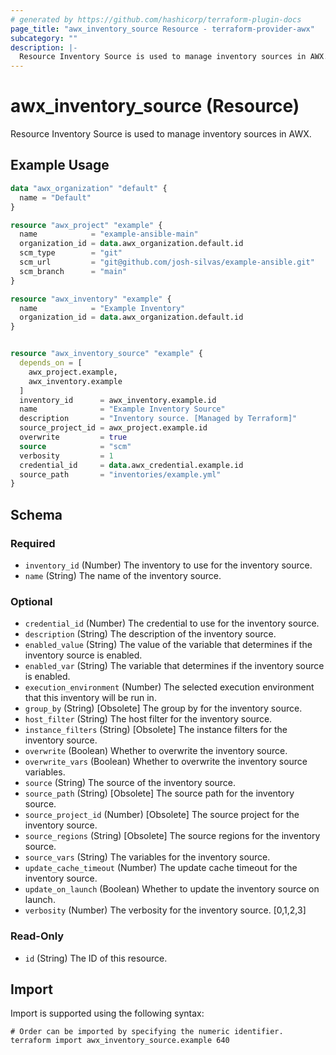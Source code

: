 ```yaml
---
# generated by https://github.com/hashicorp/terraform-plugin-docs
page_title: "awx_inventory_source Resource - terraform-provider-awx"
subcategory: ""
description: |-
  Resource Inventory Source is used to manage inventory sources in AWX.
---
```


# awx_inventory_source (Resource)

Resource Inventory Source is used to manage inventory sources in AWX.

## Example Usage

```terraform
data "awx_organization" "default" {
  name = "Default"
}

resource "awx_project" "example" {
  name            = "example-ansible-main"
  organization_id = data.awx_organization.default.id
  scm_type        = "git"
  scm_url         = "git@github.com/josh-silvas/example-ansible.git"
  scm_branch      = "main"
}

resource "awx_inventory" "example" {
  name            = "Example Inventory"
  organization_id = data.awx_organization.default.id
}


resource "awx_inventory_source" "example" {
  depends_on = [
    awx_project.example,
    awx_inventory.example
  ]
  inventory_id      = awx_inventory.example.id
  name              = "Example Inventory Source"
  description       = "Inventory source. [Managed by Terraform]"
  source_project_id = awx_project.example.id
  overwrite         = true
  source            = "scm"
  verbosity         = 1
  credential_id     = data.awx_credential.example.id
  source_path       = "inventories/example.yml"
}
```

<!-- schema generated by tfplugindocs -->
## Schema

### Required

- `inventory_id` (Number) The inventory to use for the inventory source.
- `name` (String) The name of the inventory source.

### Optional

- `credential_id` (Number) The credential to use for the inventory source.
- `description` (String) The description of the inventory source.
- `enabled_value` (String) The value of the variable that determines if the inventory source is enabled.
- `enabled_var` (String) The variable that determines if the inventory source is enabled.
- `execution_environment` (Number) The selected execution environment that this inventory will be run in.
- `group_by` (String) [Obsolete] The group by for the inventory source.
- `host_filter` (String) The host filter for the inventory source.
- `instance_filters` (String) [Obsolete] The instance filters for the inventory source.
- `overwrite` (Boolean) Whether to overwrite the inventory source.
- `overwrite_vars` (Boolean) Whether to overwrite the inventory source variables.
- `source` (String) The source of the inventory source.
- `source_path` (String) [Obsolete] The source path for the inventory source.
- `source_project_id` (Number) [Obsolete] The source project for the inventory source.
- `source_regions` (String) [Obsolete] The source regions for the inventory source.
- `source_vars` (String) The variables for the inventory source.
- `update_cache_timeout` (Number) The update cache timeout for the inventory source.
- `update_on_launch` (Boolean) Whether to update the inventory source on launch.
- `verbosity` (Number) The verbosity for the inventory source. [0,1,2,3]

### Read-Only

- `id` (String) The ID of this resource.

## Import

Import is supported using the following syntax:

```shell
# Order can be imported by specifying the numeric identifier.
terraform import awx_inventory_source.example 640
```
